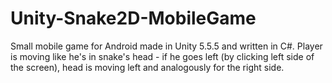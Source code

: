 # Unity-Snake2D-MobileGame
Small mobile game for Android made in Unity 5.5.5 and written in C#. Player is moving like he's in snake's head - if he goes left (by clicking left side of the screen), head is moving left and analogously for the right side. 
